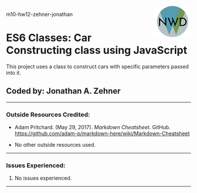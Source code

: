 <img style="float: right;" src="logo.png">

m10-hw12-zehner-jonathan

# ES6 Classes: Car Constructing class using JavaScript

This project uses a class to construct cars with specific parameters passed into it.

## Coded by: Jonathan A. Zehner

---

### **Outside Resources Credited:**

- Adam Pritchard. (May 29, 2017). _Markdown Cheatsheet_. GitHub. https://github.com/adam-p/markdown-here/wiki/Markdown-Cheatsheet

- No other outside resources used.

---

### **Issues Experienced:**

1. No issues experienced.

---
